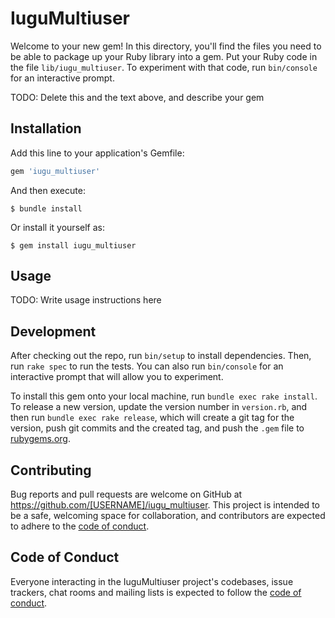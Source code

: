 # IuguMultiuser

Welcome to your new gem! In this directory, you'll find the files you need to be able to package up your Ruby library into a gem. Put your Ruby code in the file `lib/iugu_multiuser`. To experiment with that code, run `bin/console` for an interactive prompt.

TODO: Delete this and the text above, and describe your gem

## Installation

Add this line to your application's Gemfile:

```ruby
gem 'iugu_multiuser'
```

And then execute:

    $ bundle install

Or install it yourself as:

    $ gem install iugu_multiuser

## Usage

TODO: Write usage instructions here

## Development

After checking out the repo, run `bin/setup` to install dependencies. Then, run `rake spec` to run the tests. You can also run `bin/console` for an interactive prompt that will allow you to experiment.

To install this gem onto your local machine, run `bundle exec rake install`. To release a new version, update the version number in `version.rb`, and then run `bundle exec rake release`, which will create a git tag for the version, push git commits and the created tag, and push the `.gem` file to [rubygems.org](https://rubygems.org).

## Contributing

Bug reports and pull requests are welcome on GitHub at https://github.com/[USERNAME]/iugu_multiuser. This project is intended to be a safe, welcoming space for collaboration, and contributors are expected to adhere to the [code of conduct](https://github.com/[USERNAME]/iugu_multiuser/blob/master/CODE_OF_CONDUCT.md).

## Code of Conduct

Everyone interacting in the IuguMultiuser project's codebases, issue trackers, chat rooms and mailing lists is expected to follow the [code of conduct](https://github.com/[USERNAME]/iugu_multiuser/blob/master/CODE_OF_CONDUCT.md).
